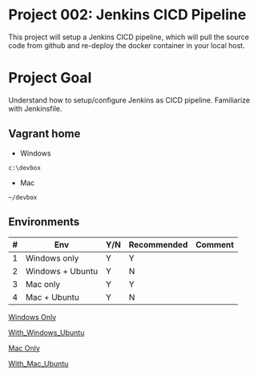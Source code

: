 
# Project 002: Jenkins CICD Pipeline

This project will setup a Jenkins CICD pipeline, which will pull the source code from github and re-deploy the docker container in your local host.

# Project Goal

Understand how to setup/configure Jenkins as CICD pipeline. Familiarize with Jenkinsfile.

## Vagrant home

- Windows

`c:\devbox`

- Mac

`~/devbox`

## Environments

| #  | Env  | Y/N  | Recommended   |  Comment |
|---|---|---|---|---|
| 1 | Windows only | Y | Y |   |
| 2 | Windows + Ubuntu | Y | N |   |
| 3 | Mac only | Y | Y |   |
| 4 | Mac + Ubuntu | Y | N |   |

[Windows Only](01_Y_WindowsOnly.md)

[With_Windows_Ubuntu](02_Y_Windows_Ubuntu.md)

[Mac Only](03_Y_MacOnly.md)

[With_Mac_Ubuntu](04_Y_Mac_Ubuntu.md)

